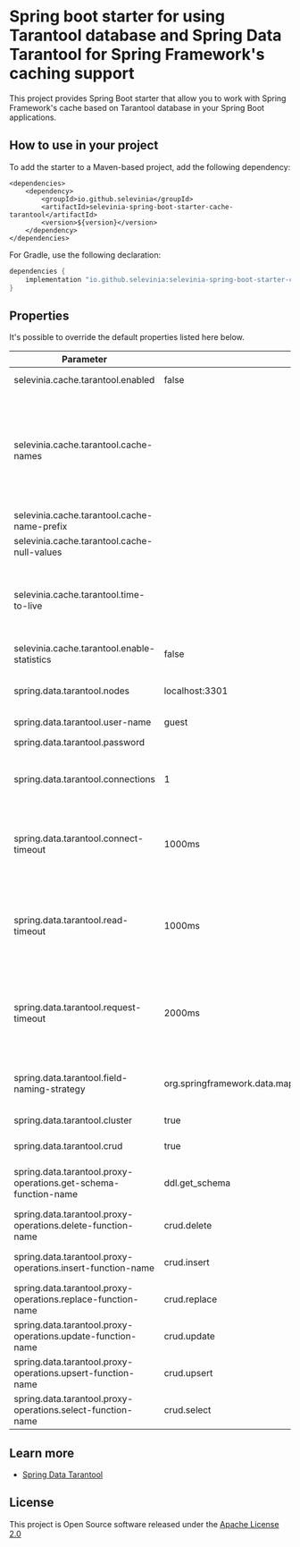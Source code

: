 # Spring boot starter for using Tarantool database and Spring Data Tarantool for Spring Framework's caching support

This project provides Spring Boot starter that allow you to work with Spring Framework's cache based on Tarantool
database in your Spring Boot applications.

## How to use in your project

To add the starter to a Maven-based project, add the following dependency:

```maven
<dependencies>
	<dependency>
		<groupId>io.github.selevinia</groupId>
		<artifactId>selevinia-spring-boot-starter-cache-tarantool</artifactId>
		<version>${version}</version>
	</dependency>
</dependencies>
```

For Gradle, use the following declaration:

```gradle
dependencies {
    implementation "io.github.selevinia:selevinia-spring-boot-starter-cache-tarantool:$version"
}
```

## Properties

It's possible to override the default properties listed here below.

| Parameter | Default value | Description |
| --- | --- | --- |
| selevinia.cache.tarantool.enabled                                 | false | Enable Tarantool cache |
| selevinia.cache.tarantool.cache-names                             |  | Comma-separated list of cache names to create if supported by the underlying cache manager. Usually, this disables the ability to create additional caches on-the-fly |
| selevinia.cache.tarantool.cache-name-prefix                       |  | Cache name prefix |
| selevinia.cache.tarantool.cache-null-values                       |  | Allow caching null values |
| selevinia.cache.tarantool.time-to-live                            |  | Entry expiration. By default, the entries never expire. If a duration suffix is not specified, milliseconds will be used |
| selevinia.cache.tarantool.enable-statistics                       | false | Enable cache statistics |
| spring.data.tarantool.nodes                                       | localhost:3301 | Comma-separated list of Tarantool nodes (host:port) to connect to |
| spring.data.tarantool.user-name                                   | guest | Tarantool user name |
| spring.data.tarantool.password                                    |  | Tarantool user password |
| spring.data.tarantool.connections                                 | 1 | Number of connections used for sending requests to the server |
| spring.data.tarantool.connect-timeout                             | 1000ms | Timeout for connecting to the Tarantool server. If a duration suffix is not specified, milliseconds will be used |
| spring.data.tarantool.read-timeout                                | 1000ms | Timeout for reading the responses from Tarantool server. If a duration suffix is not specified, milliseconds will be used |
| spring.data.tarantool.request-timeout                             | 2000ms | Timeout for receiving a response from the Tarantool server. If a duration suffix is not specified, milliseconds will be used |
| spring.data.tarantool.field-naming-strategy                       | org.springframework.data.mapping.model.PropertyNameFieldNamingStrategy | Fully qualified name of the FieldNamingStrategy to use |
| spring.data.tarantool.cluster                                     | true | Enable tarantool cluster mode |
| spring.data.tarantool.crud                                        | true | Enable Tarantool CRUD module usage |
| spring.data.tarantool.proxy-operations.get-schema-function-name   | ddl.get_schema | API function name for getting the spaces and indexes schema |
| spring.data.tarantool.proxy-operations.delete-function-name       | crud.delete | API function name for performing the delete operation |
| spring.data.tarantool.proxy-operations.insert-function-name       | crud.insert | API function name for performing the insert operation |
| spring.data.tarantool.proxy-operations.replace-function-name      | crud.replace | API function name for performing the replace operation |
| spring.data.tarantool.proxy-operations.update-function-name       | crud.update | API function name for performing the update operation |
| spring.data.tarantool.proxy-operations.upsert-function-name       | crud.upsert | API function name for performing the upsert operation |
| spring.data.tarantool.proxy-operations.select-function-name       | crud.select | API function name for performing the select operation |

## Learn more

- [Spring Data Tarantool](https://github.com/selevinia/spring-data-tarantool)

## License

This project is Open Source software released under the [Apache License 2.0](http://www.apache.org/licenses/LICENSE-2.0)